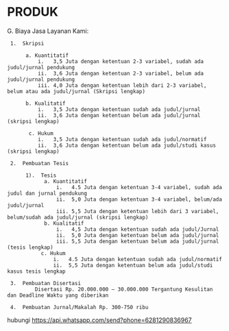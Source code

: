 # PRODUK
G.  Biaya Jasa Layanan Kami:

     1.  Skripsi

          a. Kuantitatif 
              i.   3,5 Juta dengan ketentuan 2-3 variabel, sudah ada judul/jurnal pendukung
              ii.  3,6 Juta dengan ketentuan 2-3 variabel, belum ada judul/jurnal pendukung
              iii. 4,0 Juta dengan ketentuan lebih dari 2-3 variabel, belum atau ada judul/jurnal (Skripsi lengkap)

          b. Kualitatif      
              i.   3,5 Juta dengan ketentuan sudah ada judul/jurnal
              ii.  3,6 Juta dengan ketentuan belum ada judul/jurnal (skripsi lengkap)

           c. Hukum
              i.   3,5 Juta dengan ketentuan sudah ada judul/normatif
              ii.  3,6 Juta dengan ketentuan belum ada judul/studi kasus (skripsi lengkap)    

     2.  Pembuatan Tesis

          1).  Tesis
                a. Kuantitatif 
                    i.   4.5 Juta dengan ketentuan 3-4 variabel, sudah ada judul dan jurnal pendukung
                    ii.  5,0 Juta dengan ketentuan 3-4 variabel, belum/ada judul/jurnal
                    iii. 5,5 Juta dengan ketentuan lebih dari 3 variabel, belum/sudah ada judul/jurnal (skripsi lengkap)
                b. Kualitatif      
                    i.   4,5 Juta dengan ketentuan sudah ada judul/Jurnal
                    ii.  5,0 Juta dengan ketentuan belum ada judul/jurnal 
                    iii. 5,5 Juta dengan ketentuan belum ada judul/jurnal (tesis lengkap)
               c. Hukum
                   i.   4.5 Juta dengan ketentuan sudah ada judul/normatif
                   ii.  5,5 Juta dengan ketentuan belum ada judul/studi kasus tesis lengkap       

     3.  Pembuatan Disertasi
             Disertasi Rp. 20.000.000 – 30.000.000 Tergantung Kesulitan dan Deadline Waktu yang diberikan

     4.  Pembuatan Jurnal/Makalah Rp. 300-750 ribu
hubungi
https://api.whatsapp.com/send?phone=6281290836967
 
